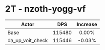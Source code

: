 # 2T - nzoth-yogg-vf
| Actor | DPS | Increase |
|---|:---:|:---:|
|Base|115480|0.00%|
|da_up_voit_check|115446|-0.03%|
